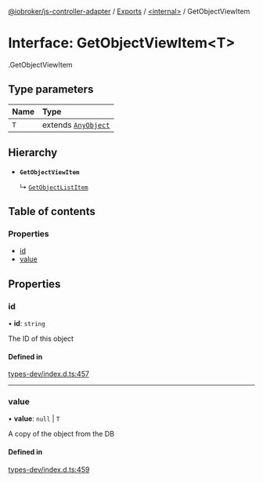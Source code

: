 [@iobroker/js-controller-adapter](../README.md) / [Exports](../modules.md) / [<internal\>](../modules/internal_.md) / GetObjectViewItem

# Interface: GetObjectViewItem<T\>

[<internal>](../modules/internal_.md).GetObjectViewItem

## Type parameters

| Name | Type |
| :------ | :------ |
| `T` | extends [`AnyObject`](../modules/internal_.md#anyobject) |

## Hierarchy

- **`GetObjectViewItem`**

  ↳ [`GetObjectListItem`](internal_.GetObjectListItem.md)

## Table of contents

### Properties

- [id](internal_.GetObjectViewItem.md#id)
- [value](internal_.GetObjectViewItem.md#value)

## Properties

### id

• **id**: `string`

The ID of this object

#### Defined in

[types-dev/index.d.ts:457](https://github.com/ioBroker/ioBroker.js-controller/blob/0655bceb/packages/types-dev/index.d.ts#L457)

___

### value

• **value**: ``null`` \| `T`

A copy of the object from the DB

#### Defined in

[types-dev/index.d.ts:459](https://github.com/ioBroker/ioBroker.js-controller/blob/0655bceb/packages/types-dev/index.d.ts#L459)
